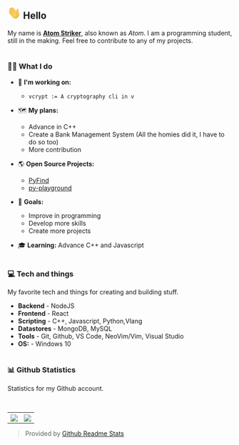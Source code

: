 ## <img src="https://raw.githubusercontent.com/ABSphreak/ABSphreak/master/gifs/Hi.gif" width="30px"/> Hello

My name is **[Atom Striker](https://github.com/AtomStriker)**, also known as *Atom*. I am a programming student, still in the making. Feel free to contribute to any of my projects.
#

### :man_technologist: What I do

* :briefcase: **I'm working on:**
  * `vcrypt := A cryptography cli in v`
  
* :world_map: **My plans:**  
  * Advance in C++
  * Create a Bank Management System (All the homies did it, I have to do so too)
  * More contribution

* :earth_americas: **Open Source Projects:**
  * [PyFind](https://github.com/AtomStriker/PyFind)
  * [py-playground](https://github.com/AtomStriker/py-playground)

* :goal_net: **Goals:**
  * Improve in programming
  * Develop more skills
  * Create more projects
  
* :mortar_board: **Learning:** Advance C++ and Javascript

# 
### :computer: Tech and things
My favorite tech and things for creating and building stuff.

* **Backend** - NodeJS
* **Frontend** - React
* **Scripting** - C++, Javascript, Python,Vlang 
* **Datastores** - MongoDB, MySQL
* **Tools** - Git, Github, VS Code, NeoVim/Vim, Visual Studio
* **OS:** - Windows 10

#

### :bar_chart: Github Statistics
Statistics for my Github account.
<table>
<tr>
<td align="center">
<a href="https://github.com/AtomStriker/AtomStriker">
    <img align="center" src="https://github-readme-stats.vercel.app/api?username=AtomStriker&show_icons=true&theme=github_dark&include_all_commits=true"/>
</a>
</td>
<td align="center">
<a href="https://github.com/AtomStriker/AtomStriker">
    <img align="center" src="https://github-readme-stats.vercel.app/api/top-langs/?username=Atomstriker&langs_count=10&theme=github_dark">
</a>
</td> <br>
</table>

> Provided by [Github Readme Stats](https://github.com/anuraghazra/github-readme-stats)
